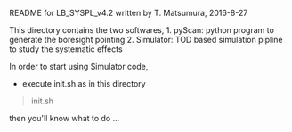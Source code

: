 README for LB_SYSPL_v4.2
       written by T. Matsumura, 2016-8-27

This directory contains the two softwares,
     1. pyScan: python program to generate the boresight pointing
     2. Simulator: TOD based simulation pipline to study the systematic effects

In order to start using Simulator code, 
   - execute init.sh as in this directory
   > init.sh

then you'll know what to do ...